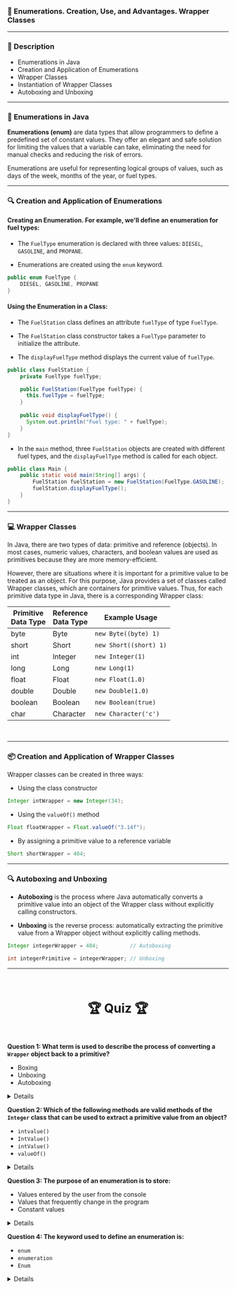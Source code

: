 ### 📘 Enumerations. Creation, Use, and Advantages. Wrapper Classes

---

### 📃 Description
- Enumerations in Java
- Creation and Application of Enumerations
- Wrapper Classes
- Instantiation of Wrapper Classes
- Autoboxing and Unboxing

---

### 📜 Enumerations in Java

**Enumerations (enum)** are data types that allow programmers to define a predefined set of constant values. They offer an elegant and safe solution for limiting the values that a variable can take, eliminating the need for manual checks and reducing the risk of errors.

Enumerations are useful for representing logical groups of values, such as days of the week, months of the year, or fuel types.

---

### 🔍 Creation and Application of Enumerations

#### Creating an Enumeration. For example, we'll define an enumeration for fuel types:

- The `FuelType` enumeration is declared with three values: `DIESEL`, `GASOLINE`, and `PROPANE`.

- Enumerations are created using the `enum` keyword.

```java
public enum FuelType {
    DIESEL, GASOLINE, PROPANE
}
```

#### Using the Enumeration in a Class:

- The `FuelStation` class defines an attribute `fuelType` of type `FuelType`.

- The `FuelStation` class constructor takes a `FuelType` parameter to initialize the attribute.

- The `displayFuelType` method displays the current value of `fuelType`.

```java
public class FuelStation {
    private FuelType fuelType;

    public FuelStation(FuelType fuelType) {
      this.fuelType = fuelType;
    }
  
    public void displayFuelType() {
      System.out.println("Fuel type: " + fuelType);
    }
}
```

- In the `main` method, three `FuelStation` objects are created with different fuel types, and the `displayFuelType` method is called for each object.

```java
public class Main {
    public static void main(String[] args) {
        FuelStation fuelStation = new FuelStation(FuelType.GASOLINE);
        fuelStation.displayFuelType();
    }
}
```

---

### 💻 Wrapper Classes

In Java, there are two types of data: primitive and reference (objects). In most cases, numeric values, characters, and boolean values are used as primitives because they are more memory-efficient.

However, there are situations where it is important for a primitive value to be treated as an object. For this purpose, Java provides a set of classes called Wrapper classes, which are containers for primitive values. Thus, for each primitive data type in Java, there is a corresponding Wrapper class:

| Primitive <br/> Data Type | Reference <br/> Data Type | Example Usage          |
|---------------------------|----------------------------|------------------------|
| byte                      | Byte                       | `new Byte((byte) 1)`   |
| short                     | Short                      | `new Short((short) 1)` |
| int                       | Integer                    | `new Integer(1)`       |
| long                      | Long                       | `new Long(1)`          |
| float                     | Float                      | `new Float(1.0)`       |
| double                    | Double                     | `new Double(1.0)`      |
| boolean                   | Boolean                    | `new Boolean(true)`    |
| char                      | Character                  | `new Character('c')`   |

<br/>

---

### 📦 Creation and Application of Wrapper Classes

Wrapper classes can be created in three ways:

- Using the class constructor

```java
Integer intWrapper = new Integer(34);
```

- Using the `valueOf()` method 

```java
Float floatWrapper = Float.valueOf("3.14f");
```

- By assigning a primitive value to a reference variable 

```java
Short shortWrapper = 404;
```

---

### 🔍 Autoboxing and Unboxing

- **Autoboxing** is the process where Java automatically converts a primitive value into an object of the Wrapper class without explicitly calling constructors.

- **Unboxing** is the reverse process: automatically extracting the primitive value from a Wrapper object without explicitly calling methods.

```java
Integer integerWrapper = 404;          // Autoboxing

int integerPrimitive = integerWrapper; // Unboxing
```

---

<br>
    <h1 align="center">
     🏆 Quiz 🏆
    </h1>
<br/>

**Question 1: What term is used to describe the process of converting a `Wrapper` object back to a primitive?**
- Boxing
- Unboxing
- Autoboxing

<details>
    <br/><p><strong>Answer: </strong>Unboxing</p><br/>
</details>

**Question 2: Which of the following methods are valid methods of the `Integer` class that can be used to extract a primitive value from an object?**
- `intvalue()`
- `IntValue()`
- `intValue()`
- `valueOf()`

<details>
    <br/><p><strong>Answer: </strong><code>intValue()</code></p><br/>
</details>

**Question 3: The purpose of an enumeration is to store:**
- Values entered by the user from the console
- Values that frequently change in the program
- Constant values

<details>
    <br/><p><strong>Answer: </strong>Constant values</p><br/>
</details>

**Question 4: The keyword used to define an enumeration is:**
- `enum`
- `enumeration`
- `Enum`

<details>
    <br/><p><strong>Answer: </strong><code>enum</code></p><br/>
</details>
